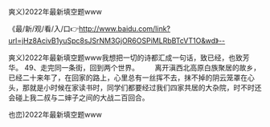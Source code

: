 爽义)2022年最新填空题www

《最/新/观/看/入/口👉http://www.baidu.com/link?url=jHz8AcivB1yuSpc8sJSrNM3GjOR6OSPiMLRbBTcVT1O&wd》--

爽义)2022年最新填空题www我想把一切的诗都汇成一句话，致已经，也致芳华。
	49、走完同一条街，回到两个世界。
　　离开滇西北高原白族聚居的故乡，已经二十来年了，在回家的路上，心里总有一丝挥不去，抹不掉的阴云笼罩在心头，那就是小时候在家读书时，同学们都要经过我们四家共居的大杂院，时不时还会碰上我二叔与二婶子之间的大战二百回合。





也峦)2022年最新填空题www
